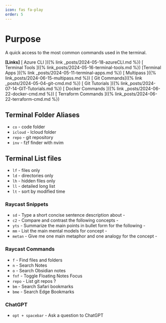```yaml
---
icon: fas fa-play
order: 5
---
```


# Purpose

A quick access to the most common commands used in the terminal.

**[Links]**
[ Azure CLI ]({% link _posts/2024-05-18-azureCLI.md %})
[ Terminal Tools ]({% link_posts/2024-05-16-terminal-tools.md %})
[Terminal Apps ]({% link _posts/2024-05-11-terminal-apps.md %})
[ Multipass ]({% link_posts/2024-06-15-multipass.md %})
[ Git Commands]({% link _posts/2024-05-04-git-cmd.md %})
[ Git Tutorials ]({% link_posts/2024-07-14-GIT-Tutorials.md %})
[ Docker Commands ]({% link _posts/2024-06-22-docker-cmd.md %})
[ Terraform Commands ]({% link_posts/2024-06-22-terraform-cmd.md %})

## **Terminal Folder Aliases**

- `co` - code folder
- `icloud` - Icloud folder
- `repo` - git repository
- `inv` - fzf finder with nvim

## **Terminal List files**

- `lf` - files only
- `ld` - directories only
- `lh` - hidden files only
- `ll` - detailed long list
- `lt` - sort by modified time

### **Raycast Snippets**

- `sd` - Type a short concise sentence description about -
- `c2` - Compare and contrast the following concepts -
- `yts` - Summarize the main points in bullet form for the following -
- `mm` - List the main mental models for concept -
- `metan` -  Give me one main metaphor and one analogy for the concept -

### **Raycast Commands**

- `f` - Find files and folders
- `n` - Search Notes
- `o` - Search Obsidian notes
- `fnf` - Toggle Floating Notes Focus
- `repo` - List git repos  ?
- `bm` - Search Safari bookmarks
- `bme` - Search Edge Bookmarks

### **ChatGPT**

- `opt + spacebar` - Ask a question to ChatGPT
